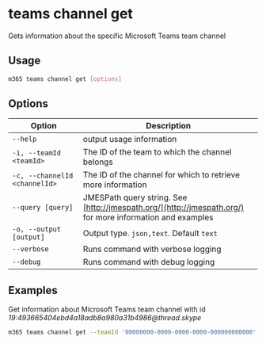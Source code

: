 # teams channel get

Gets information about the specific Microsoft Teams team channel

## Usage

```sh
m365 teams channel get [options]
```

## Options

Option|Description
------|-----------
`--help`| output usage information
`-i, --teamId <teamId>`|The ID of the team to which the channel belongs
`-c, --channelId <channelId>`|The ID of the channel for which to retrieve more information
`--query [query]`|JMESPath query string. See [http://jmespath.org/](http://jmespath.org/) for more information and examples
`-o, --output [output]`|Output type. `json,text`. Default `text`
`--verbose`|Runs command with verbose logging
`--debug`|Runs command with debug logging

## Examples
  
Get information about Microsoft Teams team channel with id _19:493665404ebd4a18adb8a980a31b4986@thread.skype_

```sh
m365 teams channel get --teamId '00000000-0000-0000-0000-000000000000' --channelId '19:493665404ebd4a18adb8a980a31b4986@thread.skype'
```